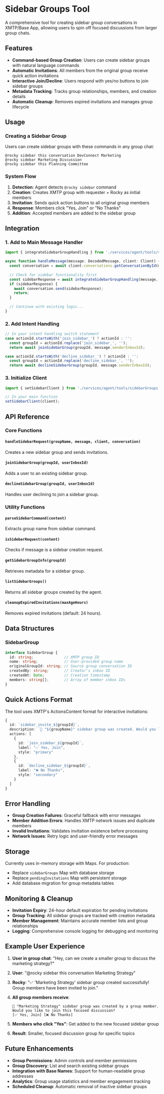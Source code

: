 # Sidebar Groups Tool

A comprehensive tool for creating sidebar group conversations in XMTP/Base App, allowing users to spin off focused discussions from larger group chats.

## Features

- **Command-based Group Creation**: Users can create sidebar groups with natural language commands
- **Automatic Invitations**: All members from the original group receive quick action invitations
- **Interactive Join/Decline**: Users respond with yes/no buttons to join sidebar groups
- **Metadata Tracking**: Tracks group relationships, members, and creation details
- **Automatic Cleanup**: Removes expired invitations and manages group lifecycle

## Usage

### Creating a Sidebar Group

Users can create sidebar groups with these commands in any group chat:

```
@rocky sidebar this conversation DevConnect Marketing
@rocky sidebar Marketing Discussion
@rocky sidebar this Planning Committee
```

### System Flow

1. **Detection**: Agent detects `@rocky sidebar` command
2. **Creation**: Creates XMTP group with requester + Rocky as initial members
3. **Invitation**: Sends quick action buttons to all original group members
4. **Response**: Members click "Yes, Join" or "No Thanks" 
5. **Addition**: Accepted members are added to the sidebar group

## Integration

### 1. Add to Main Message Handler

```typescript
import { integrateSidebarGroupHandling } from './services/agent/tools/sidebarGroups.integration';

async function handleMessage(message: DecodedMessage, client: Client) {
  const conversation = await client.conversations.getConversationById(message.conversationId);
  
  // Check for sidebar functionality first
  const sidebarResponse = await integrateSidebarGroupHandling(message, client, conversation);
  if (sidebarResponse) {
    await conversation.send(sidebarResponse);
    return;
  }
  
  // Continue with existing logic...
}
```

### 2. Add Intent Handling

```typescript
// In your intent handling switch statement
case actionId.startsWith('join_sidebar_') ? actionId : '':
  const groupId = actionId.replace('join_sidebar_', '');
  return await joinSidebarGroup(groupId, message.senderInboxId);

case actionId.startsWith('decline_sidebar_') ? actionId : '':
  const groupId = actionId.replace('decline_sidebar_', '');
  return await declineSidebarGroup(groupId, message.senderInboxId);
```

### 3. Initialize Client

```typescript
import { setSidebarClient } from './services/agent/tools/sidebarGroups';

// In your main function
setSidebarClient(client);
```

## API Reference

### Core Functions

#### `handleSidebarRequest(groupName, message, client, conversation)`
Creates a new sidebar group and sends invitations.

#### `joinSidebarGroup(groupId, userInboxId)`
Adds a user to an existing sidebar group.

#### `declineSidebarGroup(groupId, userInboxId)`
Handles user declining to join a sidebar group.

### Utility Functions

#### `parseSidebarCommand(content)`
Extracts group name from sidebar command.

#### `isSidebarRequest(content)`
Checks if message is a sidebar creation request.

#### `getSidebarGroupInfo(groupId)`
Retrieves metadata for a sidebar group.

#### `listSidebarGroups()`
Returns all sidebar groups created by the agent.

#### `cleanupExpiredInvitations(maxAgeHours)`
Removes expired invitations (default: 24 hours).

## Data Structures

### SidebarGroup
```typescript
interface SidebarGroup {
  id: string;              // XMTP group ID
  name: string;            // User-provided group name
  originalGroupId: string; // Source group conversation ID
  createdBy: string;       // Creator's inbox ID
  createdAt: Date;         // Creation timestamp
  members: string[];       // Array of member inbox IDs
}
```

## Quick Actions Format

The tool uses XMTP's ActionsContent format for interactive invitations:

```typescript
{
  id: `sidebar_invite_${groupId}`,
  description: `🎯 "${groupName}" sidebar group was created. Would you like to join?`,
  actions: [
    {
      id: `join_sidebar_${groupId}`,
      label: "✅ Yes, Join",
      style: "primary"
    },
    {
      id: `decline_sidebar_${groupId}`,
      label: "❌ No Thanks", 
      style: "secondary"
    }
  ]
}
```

## Error Handling

- **Group Creation Failures**: Graceful fallback with error messages
- **Member Addition Errors**: Handles XMTP network issues and duplicate members
- **Invalid Invitations**: Validates invitation existence before processing
- **Network Issues**: Retry logic and user-friendly error messages

## Storage

Currently uses in-memory storage with Maps. For production:

- Replace `sidebarGroups` Map with database storage
- Replace `pendingInvitations` Map with persistent storage
- Add database migration for group metadata tables

## Monitoring & Cleanup

- **Invitation Expiry**: 24-hour default expiration for pending invitations
- **Group Tracking**: All sidebar groups are tracked with creation metadata
- **Member Management**: Maintains accurate member lists and group relationships
- **Logging**: Comprehensive console logging for debugging and monitoring

## Example User Experience

1. **User in group chat**: "Hey, can we create a smaller group to discuss the marketing strategy?"

2. **User**: "@rocky sidebar this conversation Marketing Strategy"

3. **Rocky**: "✅ 'Marketing Strategy' sidebar group created successfully! Group members have been invited to join."

4. **All group members receive**: 
   ```
   🎯 "Marketing Strategy" sidebar group was created by a group member.
   Would you like to join this focused discussion?
   [✅ Yes, Join] [❌ No Thanks]
   ```

5. **Members who click "Yes"**: Get added to the new focused sidebar group

6. **Result**: Smaller, focused discussion group for specific topics

## Future Enhancements

- **Group Permissions**: Admin controls and member permissions
- **Group Discovery**: List and search existing sidebar groups
- **Integration with Base Names**: Support for human-readable group addresses
- **Analytics**: Group usage statistics and member engagement tracking
- **Scheduled Cleanup**: Automatic removal of inactive sidebar groups
